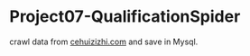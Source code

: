 # Project07-QualificationSpider
crawl data from [cehuizizhi.com](http://www.cehuizizhi.com/GD/Query/1/1) and save in Mysql.
